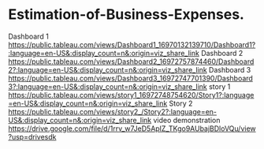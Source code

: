 # Estimation-of-Business-Expenses.
Dashboard 1  https://public.tableau.com/views/Dashboard1_16970132139710/Dashboard1?:language=en-US&:display_count=n&:origin=viz_share_link
Dashboard 2  https://public.tableau.com/views/Dashboard2_16972757874460/Dashboard2?:language=en-US&:display_count=n&:origin=viz_share_link
Dashboard 3  https://public.tableau.com/views/Dashboard3_16972747701390/Dashboard3?:language=en-US&:display_count=n&:origin=viz_share_link
story 1      https://public.tableau.com/views/story1_16972748754620/Story1?:language=en-US&:display_count=n&:origin=viz_share_link
Story 2      https://public.tableau.com/views/story2_/Story2?:language=en-US&:display_count=n&:origin=viz_share_link
video demonstration  https://drive.google.com/file/d/1rrv_w7JeD5ApIZ_TKgo9AUbajBDloVQu/view?usp=drivesdk
